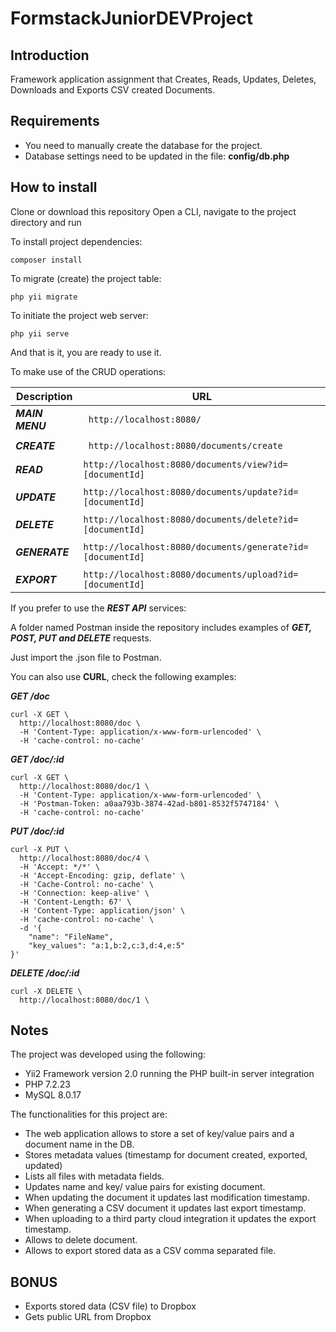 # FormstackJuniorDEVProject

## Introduction
Framework application assignment that Creates, Reads, Updates, Deletes, Downloads and Exports CSV created Documents.

## Requirements
* You need to manually create the database for the project.
* Database settings need to be updated in the file: __config/db.php__<br>

## How to install
Clone or download this repository
Open a CLI, navigate to the project directory and run

To install project dependencies:
```
composer install  
```

To migrate (create) the project table:
```
php yii migrate
```

To initiate the project web server:
```
php yii serve
```
And that is it, you are ready to use it.

To make use of the CRUD operations:<br />

| Description | URL  |
| --- | --- |
|*__MAIN MENU__* |``` http://localhost:8080/``` |
|  | |
|*__CREATE__* |``` http://localhost:8080/documents/create```|
| |  |
|*__READ__* | ```http://localhost:8080/documents/view?id=[documentId]``` |
|  |  |
|*__UPDATE__*| ```http://localhost:8080/documents/update?id=[documentId]``` |
|  |  |
|*__DELETE__* | ```http://localhost:8080/documents/delete?id=[documentId]``` |
|  |  |
|*__GENERATE__*| ```http://localhost:8080/documents/generate?id=[documentId]``` |
|  |  |
|*__EXPORT__*| ```http://localhost:8080/documents/upload?id=[documentId]``` |


If you prefer to use the *__REST API__* services:

A folder named Postman inside the repository includes examples of *__GET, POST, PUT and DELETE__* requests.

Just import the .json file to Postman.

You can also use __CURL__, check the following examples:

*__GET /doc__* 
```
curl -X GET \
  http://localhost:8080/doc \
  -H 'Content-Type: application/x-www-form-urlencoded' \
  -H 'cache-control: no-cache'
```
*__GET /doc/:id__* 
```
curl -X GET \
  http://localhost:8080/doc/1 \
  -H 'Content-Type: application/x-www-form-urlencoded' \
  -H 'Postman-Token: a0aa793b-3874-42ad-b801-8532f5747184' \
  -H 'cache-control: no-cache'

```
*__PUT /doc/:id__* 
```
curl -X PUT \
  http://localhost:8080/doc/4 \
  -H 'Accept: */*' \
  -H 'Accept-Encoding: gzip, deflate' \
  -H 'Cache-Control: no-cache' \
  -H 'Connection: keep-alive' \
  -H 'Content-Length: 67' \
  -H 'Content-Type: application/json' \
  -H 'cache-control: no-cache' \
  -d '{
    "name": "FileName",
    "key_values": "a:1,b:2,c:3,d:4,e:5"
}'
```
*__DELETE /doc/:id__* 
```
curl -X DELETE \
  http://localhost:8080/doc/1 \
 ```

## Notes
The project was developed using the following:
* Yii2 Framework version 2.0 running the PHP built-in server integration
* PHP 7.2.23 
* MySQL 8.0.17

The functionalities for this project are:<br />
* The web application allows to store a set of key/value pairs and a document name in the DB.<br />
* Stores metadata values (timestamp for document created, exported, updated)<br />
* Lists all files with metadata fields.<br />
* Updates name and key/ value pairs for existing document.<br />
* When updating the document it updates last modification timestamp.<br />
* When generating a CSV document it updates last export timestamp.<br />
* When uploading to a third party cloud integration it updates the export timestamp.<br />
* Allows to delete document.<br />
* Allows to export stored data as a CSV comma separated file.<br />

## BONUS<br />
* Exports stored data (CSV file) to Dropbox <br />
* Gets public URL from Dropbox <br />






